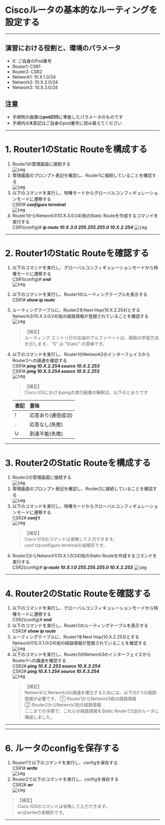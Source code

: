 

# Ciscoルータの基本的なルーティングを設定する
---


## 演習における役割と、環境のパラメータ
- X: ご自身のPod番号
- Router1: CSR1
- Router2: CSR2
- Network1: 10.X.1.0/24
- Network2: 10.X.2.0/24
- Network3: 10.X.3.0/24


## 注意
- 手順例の画像は<B>pod255</B>に準拠したパラメータのものです
- 手順内の<B>X</B>表記はご自身のpod番号に読み替えてください

---

# 1. Router1のStatic Routeを構成する

1. Router1の管理画面に接続する  
    <kbd>![img](image/02/11.png)</kbd>
1. 管理画面のプロンプト表記を確認し、Router1に接続していることを確認する  
    <kbd>![img](image/02/12.png)</kbd>
1. 以下のコマンドを実行し、特権モードからグローバルコンフィギュレーションモードに遷移する  
    CSR1# ***configure terminal***  
    <kbd>![img](image/02/13.png)</kbd>
1. Router1からNetwork3(10.X.3.0/24)宛のStatic Routeを作成するコマンドを実行する  
    CSR1(config)# ***ip route 10.X.3.0 255.255.255.0 10.X.2.254***
    <kbd>![img](image/02/14.png)</kbd>

---

# 2. Router1のStatic Routeを確認する
1. 以下のコマンドを実行し、グローバルコンフィギュレーションモードから特権モードに遷移する  
    CSR1(config)# ***end***  
    <kbd>![img](image/02/21.png)</kbd>
1. 以下のコマンドを実行し、Router1のルーティングテーブルを表示する  
    CSR1# ***show ip route***  
1. ルーティングテーブルに、Router2をNext Hop(10.X.2.254)とするNetwork3(10.X.3.0/24)宛の経路情報が登録されていることを確認する  
    <kbd>![img](image/02/22.png)</kbd>

    > 【補足】  
    > ルーティング エントリ行の左端のアルファベットは、経路の学習方法を示します。
    > "S" は "Static" の意味です。  

1. 以下のコマンドを実行し、Router1のNetwork2のインターフェイスからRouter2への疎通を確認する  
    CSR1# ***ping 10.X.2.254 source 10.X.2.253***  
    CSR1# ***ping 10.X.3.254 source 10.X.2.253***    
    <kbd>![img](image/02/23.png)</kbd>  
    
    > 【補足】  
    > Cisco IOSにおけるpingの実行結果の解釈は、以下のとおりです  

    |表記|意味|
    |:-----|:-----|
    |!|応答あり(通信成功)|
    |.|応答なし(失敗)|
    |U|到達不能(失敗)|   


<!--
【補足】
演習環境のプラットフォームの都合により、以下のpingは意図せず成功します。  
これはプラットフォーム側がマネージドなルーティング環境を提供しているためです。  
ネットワークの学習を進める上では、以下の通信は失敗するのが本来の形であると認識してください。  

1. 以下のコマンドを実行し、Router1のNetwork1のインターフェイスからRouter2への疎通がまだ確立できないことを確認する  
    CSR1# ***ping 10.X.2.254 source 10.X.1.254***  
    CSR1# ***ping 10.X.3.254 source 10.X.1.254***  
    <kbd>![img](image/02/24.png)</kbd>

    > 【補足】  
    > これは、Router2のルーティングテーブルにNetwork1の経路情報がまだ登録されていないことが原因です。   
    > Network1のIPアドレスから発信されたpingメッセージについて、pingレスポンスをRouter2がNetwork1にルーティングできない状態です。   
    > 通称「戻りのルーティング不足」と呼ばれているありがちな構成ミスです。  
    > 次の手順でRouter2のルーティングテーブルを構成することで、通信が成功するようになります。  
-->


---

# 3. Router2のStatic Routeを構成する

1. Router2の管理画面に接続する  
    <kbd>![img](image/02/31.png)</kbd>
1. 管理画面のプロンプト表記を確認し、Router2に接続していることを確認する  
    <kbd>![img](image/02/32.png)</kbd>
1. 以下のコマンドを実行し、特権モードからグローバルコンフィギュレーションモードに遷移する  
    CSR2# ***conf t***  
    <kbd>![img](image/02/33.png)</kbd>
    > 【補足】  
    > Cisco IOSのコマンドは省略して入力できます。  
    > conf tはconfigure terminalの省略形です。  
1. Router2からNetwork1(10.X.1.0/24)宛のStatic Routeを作成するコマンドを実行する  
    CSR2(config)# ***ip route 10.X.1.0 255.255.255.0 10.X.2.253***
    <kbd>![img](image/02/34.png)</kbd>

---

# 4. Router2のStatic Routeを確認する
1. 以下のコマンドを実行し、グローバルコンフィギュレーションモードから特権モードに遷移する  
    CSR2(config)# ***end***  
1. 以下のコマンドを実行し、Router2のルーティングテーブルを表示する  
    CSR2# ***show ip route***  
1. ルーティングテーブルに、Router1をNext Hop(10.X.2.253)とするNetwork1(10.X.1.0/24)宛の経路情報が登録されていることを確認する  
    <kbd>![img](image/02/41.png)</kbd>
1. 以下のコマンドを実行し、Router2のNetwork3のインターフェイスからRouter1への疎通を確認する  
    CSR2# ***ping 10.X.2.253 source 10.X.3.254***  
    CSR2# ***ping 10.X.1.254 source 10.X.3.254***  
    <kbd>![img](image/02/42.png)</kbd>
    > 【補足】  
    > Network1とNetwork3の疎通を確立するためには、以下の2つの経路情報が必要です。
    > ① Router1からNetwork3宛の経路情報  
    > ② Router2からNetwork1宛の経路情報  
    > ここまでの手順で、これらの経路情報をStatic Routeで2台のルータに構成しました。

---

<!--
【補足】
タイムアウト時間を延長する設定は、最初の操作練習の演習で実施しました。

# 5. Router1とRouter2のセッションタイムアウト時間を調整する  
1. Router1(CSR1)で以下のコマンドを実行し、管理接続の自動切断時間を60分に延長する    
    CSR1# ***conf t***  
    CSR1(config)# ***line vty 0 15***  
    CSR1(config-line)# ***exec-timeout 60 0***  
    CSR1(config-line)# ***end***  
    CSR1# 

1. Router2(CSR2)で以下のコマンドを実行し、管理接続の自動切断時間を60分に延長する   
    CSR2# ***conf t***  
    CSR2(config)# ***line vty 0 15***  
    CSR2(config-line)# ***exec-timeout 60 0***  
    CSR2(config-line)# ***end***  
    CSR2# 

    > 【補足】  
    > line vtyは管理接続通信を意味します。  
    > SSHやTelnetの動作を調整します。  

-->

---

# 6. ルータのconfigを保存する
1. Router1で以下のコマンドを実行し、configを保存する  
    CSR1# ***write***  
    <kbd>![img](image/02/51.png)</kbd>
1. Router2で以下のコマンドを実行し、configを保存する  
    CSR2# ***wr***  
    <kbd>![img](image/02/52.png)</kbd>
> 【補足】  
> Cisco IOSのコマンドは省略して入力できます。  
> wrはwriteの省略形です。 


---
